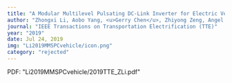 ```yaml
---
title: "A Modular Multilevel Pulsating DC-Link Inverter for Electric Vehicle Drives with Increased Efficiency (Not Accepted)"
author: "Zhongxi Li, Aobo Yang, <u>Gerry Chen</u>, Zhiyong Zeng, Angel Peterchev, Stephan Goetz"
journal: "IEEE Transactions on Transportation Electrification (TTE)"
year: "2019"
date: Jul 24, 2019
img: "Li2019MMSPCvehicle/icon.png"
category: "rejected"
---
```

<!-- date is actually summer 2018 but i wanted it to appear higher up -->

PDF: "Li2019MMSPCvehicle/2019TTE_ZLi.pdf"